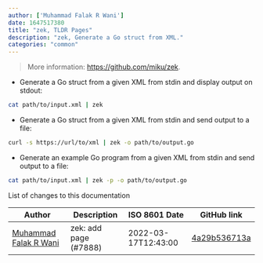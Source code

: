 ```yaml
---
author: ['Muhammad Falak R Wani']
date: 1647517380
title: "zek, TLDR Pages"
description: "zek, Generate a Go struct from XML."
categories: "common"
---
```

> More information: <https://github.com/miku/zek>.

- Generate a Go struct from a given XML from stdin and display output on stdout:

```bash
cat path/to/input.xml | zek
```

- Generate a Go struct from a given XML from stdin and send output to a file:

```bash
curl -s https://url/to/xml | zek -o path/to/output.go
```

- Generate an example Go program from a given XML from stdin and send output to a file:

```bash
cat path/to/input.xml | zek -p -o path/to/output.go
```
List of changes to this documentation


Author | Description | ISO 8601 Date | GitHub link
------|-----|-----|-----
[Muhammad Falak R Wani](mailto:falakreyaz@gmail.com) | zek: add page (#7888) | 2022-03-17T12:43:00 | [4a29b536713a](https://github.com/tldr-pages/tldr/commit/4a29b536713a52515da20b8162658530cbcdb7a1)

